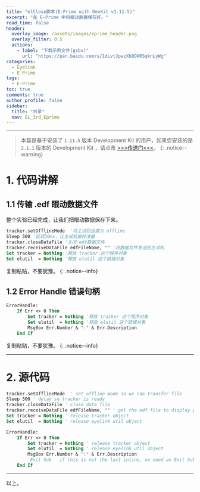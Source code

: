 ```yaml
---
title: "elClose脚本(E-Prime with DevKit v1.11.5)"
excerpt: "在 E-Prime 中将眼动数据保存好。"
read_time: false
header:
  overlay_image: /assets/images/eprime_header.png
  overlay_filter: 0.5
  actions:
    - label: "下载示例文件(gsbv)"
      url: "https://pan.baidu.com/s/1dLvtJpazXb8DARSqknLyWg"
categories:
  - Eyelink
  - E-Prime
tags:
  - E-Prime
toc: true
comments: true
author_profile: false
sidebar:
  title: "目录"
  nav: EL_3rd_Eprime
---
```


---

> 本篇是基于安装了 `1.11.5` 版本 Development Kit 的用户，如果您安装的是 `2.1.1` 版本的 Development Kit ，请点击 [>>>传送门<<<](/eyelink/e-prime/eprime_clClose_devkit_2_1_1/)。
{: .notice--warning}

# 1. 代码讲解

## 1.1 传输 .edf 眼动数据文件

整个实验已经完成，让我们把眼动数据保存下来。

~~~ vb
tracker.setOfflineMode  '将主试机设置为 offline
Sleep 500 '延迟50ms，让主试机做好准备
tracker.closeDataFile '关闭.edf数据文件
tracker.receiveDataFile edfFileName, "" '将数据文件发送到主试机
Set tracker = Nothing '释放 tracker 这个程序对象
Set elutil  = Nothing '释放 elutil 这个链接对象
~~~

复制粘贴，不要犹豫。
{: .notice--info}

## 1.2 Error Handle 错误句柄

~~~ vb
ErrorHandle:
	If Err <> 0 Then 
		Set tracker = Nothing '释放 tracker 这个程序对象
		Set elutil  = Nothing '释放 elutil 这个链接对象
		MsgBox Err.Number & ":" & Err.Description
    End If
~~~

复制粘贴，不要犹豫。
{: .notice--info}

---

# 2. 源代码

~~~ vb
tracker.setOfflineMode  ' set offline mode so we can transfer file 
Sleep 500 ' delay so tracker is ready 
tracker.closeDataFile ' close data file 
tracker.receiveDataFile edfFileName, "" ' get the edf file to display pc
Set tracker = Nothing ' release tracker object
Set elutil  = Nothing ' release eyelink util object

ErrorHandle:
	If Err <> 0 Then 
		Set tracker = Nothing ' release tracker object
		Set elutil  = Nothing ' release eyelink util object
		MsgBox Err.Number & ":" & Err.Description
		'Exit Sub   if this is not the last inline, we need an Exit Sub
    End If
~~~

---

以上。